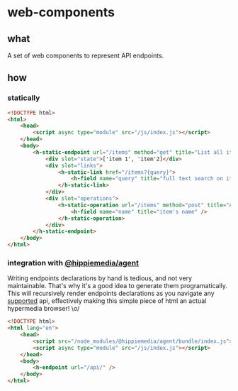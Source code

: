 # web-components

## what

A set of web components to represent API endpoints.

## how

### statically

```html
<!DOCTYPE html>
<html>
    <head>
        <script async type="module" src="/js/index.js"></script>
    </head>
    <body>
        <h-static-endpoint url="/items" method="get" title="List all items">
            <div slot="state">['item 1', 'item'2]</div>
            <div slot="links">
                <h-static-link href="/items?{query}">
                    <h-field name="query" title="full text search on items" />
                </h-static-link>
            </div>
            <div slot="operations">
                <h-static-operation url="/items" method="post" title="Add a new item">
                    <h-field name="name" title="item's name" />
                </h-static-operation>
            </div>
        </h-static-endpoint>
    </body>
</html>
```

### integration with [@hippiemedia/agent](https://github.com/hippiemedia/agent)

Writing endpoints declarations by hand is tedious, and not very maintainable.
That's why it's a good idea to generate them programatically.
This will recursively render endpoints declarations as you navigate any [supported](https://github.com/hippiemedia/agent/tree/master/src/adapter) api,
effectively making this simple piece of html an actual hypermedia browser! \o/

```html
<!DOCTYPE html>
<html lang="en">
    <head>
        <script src="/node_modules/@hippiemedia/agent/bundle/index.js"></script>
        <script async type="module" src="/js/index.js"></script>
    </head>
    <body>
        <h-endpoint url="/api/" />
    </body>
</html>
```
